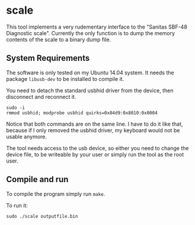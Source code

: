 scale
=====
This tool implements a very rudementary interface to the "Sanitas SBF-48 Diagnostic scale". Currently the only function is to dump the memory contents of the scale to a binary dump file.

System Requirements
-------------------
The software is only tested on my Ubuntu 14.04 system. It needs the package ```libusb-dev``` to be installed to compile it.

You need to detach the standard usbhid driver from the device, then disconnect and reconnect it.

```
sudo -i
rmmod usbhid; modprobe usbhid quirks=0x04d9:0x8010:0x0004
```

Notice that both commands are on the same line. I have to do it like that, because if I only removed the usbhid driver, my keyboard would not be usable anymore.

The tool needs access to the usb device, so either you need to change the device file, to be writeable by your user or simply run the tool as the root user.

Compile and run
---------------
To compile the program simply run ```make```.

To run it:
```
sudo ./scale outputfile.bin
```
